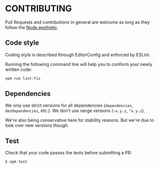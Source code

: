 CONTRIBUTING
============

Pull Requests and contributions in general are welcome as long as they follow
the [Node aesthetic].

[Node aesthetic]: http://substack.net/node_aesthetic

Code style
----------

Coding style is described through EditorConfig and enforced by ESLint.

Running the following command line will help you to conform your newly written
code:

```bash
npm run lint:fix
```

Dependencies
------------

We only use strict versions for all dependencies (`dependencies`,
`devDependencies`, etc.). We don't use range versions (`~x.y.z`, `^x.y.z`).

We're also being conservative here for stability reasons. But we're due to look
over new versions though.

Test
----

Check that your code passes the tests before submitting a PR:

    $ npm test


